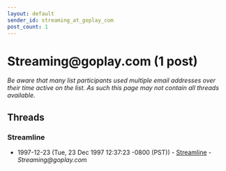 ```yaml
---
layout: default
sender_id: streaming_at_goplay_com
post_count: 1
---
```


# Streaming<span>@</span>goplay.com (1 post)

_Be aware that many list participants used multiple email addresses over their time active on the list. As such this page may not contain all threads available._

## Threads

### Streamline
+ 1997-12-23 (Tue, 23 Dec 1997 12:37:23 -0800 (PST)) - [Streamline](/archive/1997/12/a3c12c411efd17daa8b6435969b9bed36032e8fd22805d636a5e96d05771cb06) - _Streaming@goplay.com_

